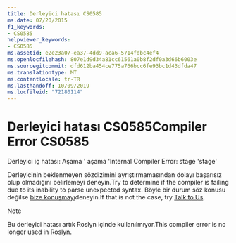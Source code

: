 ```yaml
---
title: Derleyici hatası CS0585
ms.date: 07/20/2015
f1_keywords:
- CS0585
helpviewer_keywords:
- CS0585
ms.assetid: e2e23a07-ea37-4dd9-aca6-5714fdbc4ef4
ms.openlocfilehash: 807e1d9d34a81cc61561a0b8f2df0a3d66b6003e
ms.sourcegitcommit: dfd612ba454ce775a766bcc6fe93bc1d43dfda47
ms.translationtype: MT
ms.contentlocale: tr-TR
ms.lasthandoff: 10/09/2019
ms.locfileid: "72180114"
---
```

# <a name="compiler-error-cs0585"></a><span data-ttu-id="f4112-102">Derleyici hatası CS0585</span><span class="sxs-lookup"><span data-stu-id="f4112-102">Compiler Error CS0585</span></span>

<span data-ttu-id="f4112-103">Derleyici iç hatası: Aşama ' aşama '</span><span class="sxs-lookup"><span data-stu-id="f4112-103">Internal Compiler Error: stage 'stage'</span></span>

 <span data-ttu-id="f4112-104">Derleyicinin beklenmeyen sözdizimini ayrıştırmamasından dolayı başarısız olup olmadığını belirlemeyi deneyin.</span><span class="sxs-lookup"><span data-stu-id="f4112-104">Try to determine if the compiler is failing due to its inability to parse unexpected syntax.</span></span> <span data-ttu-id="f4112-105">Böyle bir durum söz konusu değilse [bize konuşmayı](/visualstudio/ide/talk-to-us)deneyin.</span><span class="sxs-lookup"><span data-stu-id="f4112-105">If that is not the case, try [Talk to Us](/visualstudio/ide/talk-to-us).</span></span>
 
> [!NOTE]
> <span data-ttu-id="f4112-106">Bu derleyici hatası artık Roslyn içinde kullanılmıyor.</span><span class="sxs-lookup"><span data-stu-id="f4112-106">This compiler error is no longer used in Roslyn.</span></span>
